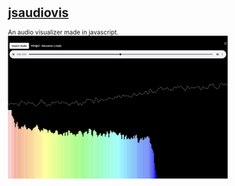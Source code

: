 # [jsaudiovis](https://binglecringle180.github.io/jsaudiovis/)
An audio visualizer made in javascript.\
![wattesigma](tb.png "wattesigma")
